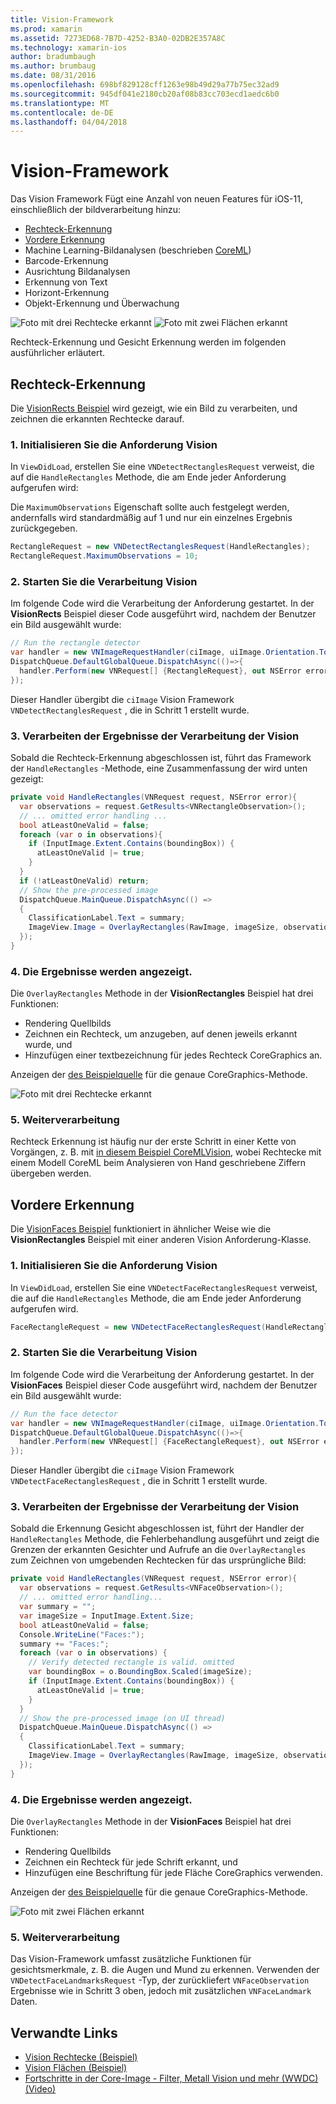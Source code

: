 ```yaml
---
title: Vision-Framework
ms.prod: xamarin
ms.assetid: 7273ED68-7B7D-4252-B3A0-02DB2E357A8C
ms.technology: xamarin-ios
author: bradumbaugh
ms.author: brumbaug
ms.date: 08/31/2016
ms.openlocfilehash: 698bf829128cff1263e98b49d29a77b75ec32ad9
ms.sourcegitcommit: 945df041e2180cb20af08b83cc703ecd1aedc6b0
ms.translationtype: MT
ms.contentlocale: de-DE
ms.lasthandoff: 04/04/2018
---
```

# <a name="vision-framework"></a>Vision-Framework

Das Vision Framework Fügt eine Anzahl von neuen Features für iOS-11, einschließlich der bildverarbeitung hinzu:

- [Rechteck-Erkennung](#rectangles)
- [Vordere Erkennung](#faces)
- Machine Learning-Bildanalysen (beschrieben [CoreML](~/ios/platform/introduction-to-ios11/coreml.md))
- Barcode-Erkennung
- Ausrichtung Bildanalysen
- Erkennung von Text
- Horizont-Erkennung
- Objekt-Erkennung und Überwachung

![Foto mit drei Rechtecke erkannt](vision-images/found-rectangles-tiny.png) ![Foto mit zwei Flächen erkannt](vision-images/xamarin-home-faces-tiny.png)

Rechteck-Erkennung und Gesicht Erkennung werden im folgenden ausführlicher erläutert.

<a name="rectangles" />

## <a name="rectangle-detection"></a>Rechteck-Erkennung

Die [VisionRects Beispiel](https://developer.xamarin.com/samples/monotouch/ios11/VisionRectangles/) wird gezeigt, wie ein Bild zu verarbeiten, und zeichnen die erkannten Rechtecke darauf.

### <a name="1-initialize-the-vision-request"></a>1. Initialisieren Sie die Anforderung Vision

In `ViewDidLoad`, erstellen Sie eine `VNDetectRectanglesRequest` verweist, die auf die `HandleRectangles` Methode, die am Ende jeder Anforderung aufgerufen wird:

Die `MaximumObservations` Eigenschaft sollte auch festgelegt werden, andernfalls wird standardmäßig auf 1 und nur ein einzelnes Ergebnis zurückgegeben.

```csharp
RectangleRequest = new VNDetectRectanglesRequest(HandleRectangles);
RectangleRequest.MaximumObservations = 10;
```

### <a name="2-start-the-vision-processing"></a>2. Starten Sie die Verarbeitung Vision

Im folgende Code wird die Verarbeitung der Anforderung gestartet. In der **VisionRects** Beispiel dieser Code ausgeführt wird, nachdem der Benutzer ein Bild ausgewählt wurde:

```csharp
// Run the rectangle detector
var handler = new VNImageRequestHandler(ciImage, uiImage.Orientation.ToCGImagePropertyOrientation(), new VNImageOptions());
DispatchQueue.DefaultGlobalQueue.DispatchAsync(()=>{
  handler.Perform(new VNRequest[] {RectangleRequest}, out NSError error);
});
```

Dieser Handler übergibt die `ciImage` Vision Framework `VNDetectRectanglesRequest` , die in Schritt 1 erstellt wurde.

### <a name="3-handle-the-results-of-vision-processing"></a>3. Verarbeiten der Ergebnisse der Verarbeitung der Vision

Sobald die Rechteck-Erkennung abgeschlossen ist, führt das Framework der `HandleRectangles` -Methode, eine Zusammenfassung der wird unten gezeigt:

```csharp
private void HandleRectangles(VNRequest request, NSError error){
  var observations = request.GetResults<VNRectangleObservation>();
  // ... omitted error handling ...
  bool atLeastOneValid = false;
  foreach (var o in observations){
    if (InputImage.Extent.Contains(boundingBox)) {
      atLeastOneValid |= true;
    }
  }
  if (!atLeastOneValid) return;
  // Show the pre-processed image
  DispatchQueue.MainQueue.DispatchAsync(() =>
  {
    ClassificationLabel.Text = summary;
    ImageView.Image = OverlayRectangles(RawImage, imageSize, observations);
  });
}
```

### <a name="4-display-the-results"></a>4. Die Ergebnisse werden angezeigt.

Die `OverlayRectangles` Methode in der **VisionRectangles** Beispiel hat drei Funktionen:

- Rendering Quellbilds
- Zeichnen ein Rechteck, um anzugeben, auf denen jeweils erkannt wurde, und
- Hinzufügen einer textbezeichnung für jedes Rechteck CoreGraphics an.

Anzeigen der [des Beispielquelle](https://developer.xamarin.com/samples/monotouch/ios11/VisionRectangles/) für die genaue CoreGraphics-Methode.

![Foto mit drei Rechtecke erkannt](vision-images/found-rectangles-phone-sml.png)

### <a name="5-further-processing"></a>5. Weiterverarbeitung

Rechteck Erkennung ist häufig nur der erste Schritt in einer Kette von Vorgängen, z. B. mit [in diesem Beispiel CoreMLVision](~/ios/platform/introduction-to-ios11/coreml.md#coremlvision), wobei Rechtecke mit einem Modell CoreML beim Analysieren von Hand geschriebene Ziffern übergeben werden.


<a name="faces" />

## <a name="face-detection"></a>Vordere Erkennung

Die [VisionFaces Beispiel](https://developer.xamarin.com/samples/monotouch/ios11/VisionFaces/) funktioniert in ähnlicher Weise wie die **VisionRectangles** Beispiel mit einer anderen Vision Anforderung-Klasse.

### <a name="1-initialize-the-vision-request"></a>1. Initialisieren Sie die Anforderung Vision

In `ViewDidLoad`, erstellen Sie eine `VNDetectFaceRectanglesRequest` verweist, die auf die `HandleRectangles` Methode, die am Ende jeder Anforderung aufgerufen wird.

```csharp
FaceRectangleRequest = new VNDetectFaceRectanglesRequest(HandleRectangles);
```

### <a name="2-start-the-vision-processing"></a>2. Starten Sie die Verarbeitung Vision

Im folgende Code wird die Verarbeitung der Anforderung gestartet. In der **VisionFaces** Beispiel dieser Code ausgeführt wird, nachdem der Benutzer ein Bild ausgewählt wurde:

```csharp
// Run the face detector
var handler = new VNImageRequestHandler(ciImage, uiImage.Orientation.ToCGImagePropertyOrientation(), new VNImageOptions());
DispatchQueue.DefaultGlobalQueue.DispatchAsync(()=>{
  handler.Perform(new VNRequest[] {FaceRectangleRequest}, out NSError error);
});
```

Dieser Handler übergibt die `ciImage` Vision Framework `VNDetectFaceRectanglesRequest` , die in Schritt 1 erstellt wurde.

### <a name="3-handle-the-results-of-vision-processing"></a>3. Verarbeiten der Ergebnisse der Verarbeitung der Vision

Sobald die Erkennung Gesicht abgeschlossen ist, führt der Handler der `HandleRectangles` Methode, die Fehlerbehandlung ausgeführt und zeigt die Grenzen der erkannten Gesichter und Aufrufe an die `OverlayRectangles` zum Zeichnen von umgebenden Rechtecken für das ursprüngliche Bild:

```csharp
private void HandleRectangles(VNRequest request, NSError error){
  var observations = request.GetResults<VNFaceObservation>();
  // ... omitted error handling...
  var summary = "";
  var imageSize = InputImage.Extent.Size;
  bool atLeastOneValid = false;
  Console.WriteLine("Faces:");
  summary += "Faces:";
  foreach (var o in observations) {
    // Verify detected rectangle is valid. omitted
    var boundingBox = o.BoundingBox.Scaled(imageSize);
    if (InputImage.Extent.Contains(boundingBox)) {
      atLeastOneValid |= true;
    }
  }
  // Show the pre-processed image (on UI thread)
  DispatchQueue.MainQueue.DispatchAsync(() =>
  {
    ClassificationLabel.Text = summary;
    ImageView.Image = OverlayRectangles(RawImage, imageSize, observations);
  });
}
```

### <a name="4-display-the-results"></a>4. Die Ergebnisse werden angezeigt.

Die `OverlayRectangles` Methode in der **VisionFaces** Beispiel hat drei Funktionen:

- Rendering Quellbilds
- Zeichnen ein Rechteck für jede Schrift erkannt, und
- Hinzufügen eine Beschriftung für jede Fläche CoreGraphics verwenden.

Anzeigen der [des Beispielquelle](https://developer.xamarin.com/samples/monotouch/ios11/VisionFaces/) für die genaue CoreGraphics-Methode.

![Foto mit zwei Flächen erkannt](vision-images/found-faces-phone-sml.png)

### <a name="5-further-processing"></a>5. Weiterverarbeitung

Das Vision-Framework umfasst zusätzliche Funktionen für gesichtsmerkmale, z. B. die Augen und Mund zu erkennen. Verwenden der `VNDetectFaceLandmarksRequest` -Typ, der zurückliefert `VNFaceObservation` Ergebnisse wie in Schritt 3 oben, jedoch mit zusätzlichen `VNFaceLandmark` Daten.


## <a name="related-links"></a>Verwandte Links

- [Vision Rechtecke (Beispiel)](https://developer.xamarin.com/samples/monotouch/ios11/VisionRectangles/)
- [Vision Flächen (Beispiel)](https://developer.xamarin.com/samples/monotouch/ios11/VisionFaces/)
- [Fortschritte in der Core-Image - Filter, Metall Vision und mehr (WWDC) (Video)](https://developer.apple.com/videos/play/wwdc2017/510/)
